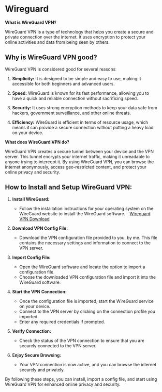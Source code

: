 # Wireguard

**What is WireGuard VPN?**

WireGuard VPN is a type of technology that helps you create a secure and private connection over the internet. It uses encryption to protect your online activities and data from being seen by others.

## Why is WireGuard VPN good?

WireGuard VPN is considered good for several reasons:

1. **Simplicity:** It is designed to be simple and easy to use, making it accessible for both beginners and advanced users.
   
2. **Speed:** WireGuard is known for its fast performance, allowing you to have a quick and reliable connection without sacrificing speed.
   
3. **Security:** It uses strong encryption methods to keep your data safe from hackers, government surveillance, and other online threats.
   
4. **Efficiency:** WireGuard is efficient in terms of resource usage, which means it can provide a secure connection without putting a heavy load on your device.

**What does WireGuard VPN do?**

WireGuard VPN creates a secure tunnel between your device and the VPN server. This tunnel encrypts your internet traffic, making it unreadable to anyone trying to intercept it. By using WireGuard VPN, you can browse the internet anonymously, access geo-restricted content, and protect your online privacy and security.

## How to Install and Setup WireGuard VPN:

1. **Install WireGuard:**
    - Follow the installation instructions for your operating system on the WireGuard website to install the WireGuard software. - [Wireguard VPN Download](https://wireguard.com/install/)

2. **Download VPN Config File:**
    - Download the VPN configuration file provided to you, by me. This file contains the necessary settings and information to connect to the VPN server.

3. **Import Config File:**
    - Open the WireGuard software and locate the option to import a configuration file.
    - Choose the downloaded VPN configuration file and import it into the WireGuard software.

4. **Start the VPN Connection:**
    - Once the configuration file is imported, start the WireGuard service on your device.
    - Connect to the VPN server by clicking on the connection profile you imported.
    - Enter any required credentials if prompted.

5. **Verify Connection:**
    - Check the status of the VPN connection to ensure that you are securely connected to the VPN server.

6. **Enjoy Secure Browsing:**
    - Your VPN connection is now active, and you can browse the internet securely and privately.

By following these steps, you can install, import a config file, and start using WireGuard VPN for enhanced online privacy and security.
